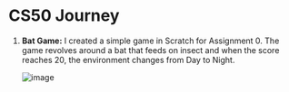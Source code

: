 # CS50 Journey

1. **Bat Game:**
   I created a simple game in Scratch for Assignment 0.
   The game revolves around a bat that feeds on insect and when the score reaches 20, the environment changes from Day to Night.
   
   ![image](https://github.com/user-attachments/assets/21a0cd7b-f904-443b-bf48-66f98a59effa)
